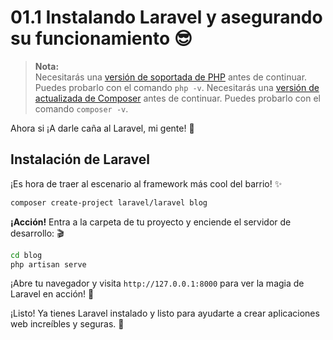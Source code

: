 # <b>01.1</b> Instalando Laravel y asegurando su funcionamiento 😎

> **Nota:**</br>
> Necesitarás una [versión de soportada de PHP](https://www.php.net/supported-versions.php) antes de continuar. Puedes probarlo con el comando `php -v`.
> Necesitarás una [versión de actualizada de Composer](https://www.php.net/supported-versions.php) antes de continuar. Puedes probarlo con el comando `composer -v`.

Ahora si ¡A darle caña al Laravel, mi gente! 🚀

## **Instalación de Laravel**

¡Es hora de traer al escenario al framework más cool del barrio! ✨

```bash
composer create-project laravel/laravel blog
```

**¡Acción!** Entra a la carpeta de tu proyecto y enciende el servidor de desarrollo: 🎬

```bash
cd blog
php artisan serve
```

¡Abre tu navegador y visita `http://127.0.0.1:8000` para ver la magia de Laravel en acción! 🎉





¡Listo! Ya tienes Laravel instalado y listo para ayudarte a crear aplicaciones web increíbles y seguras. 💪
